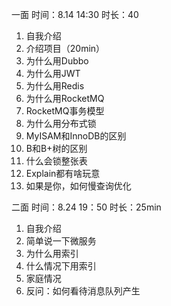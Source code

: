 一面
时间：8.14 14:30 时长：40

1. 自我介绍
2. 介绍项目（20min）
3. 为什么用Dubbo
4. 为什么用JWT
5. 为什么用Redis
6. 为什么用RocketMQ
7. RocketMQ事务模型
7. 为什么用分布式锁
8. MyISAM和InnoDB的区别
9. B和B+树的区别
10. 什么会锁整张表
11. Explain都有啥玩意
12. 如果是你，如何慢查询优化

二面
时间：8.24 19：50 时长：25min

1. 自我介绍
2. 简单说一下微服务
3. 为什么用索引
4. 什么情况下用索引
5. 家庭情况
6. 反问：如何看待消息队列产生